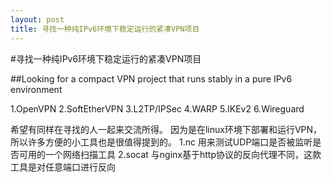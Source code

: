 ```yaml
---
layout: post
title: 寻找一种纯IPv6环境下稳定运行的紧凑VPN项目
---
```


#寻找一种纯IPv6环境下稳定运行的紧凑VPN项目

##Looking for a compact VPN project that runs stably in a pure IPv6 environment

1.OpenVPN
2.SoftEtherVPN
3.L2TP/IPSec
4.WARP
5.IKEv2
6.Wireguard

希望有同样在寻找的人一起来交流所得。
因为是在linux环境下部署和运行VPN，所以许多方便的小工具也是很值得提到的。
1.nc     用来测试UDP端口是否被监听是否可用的一个网络扫描工具
2.socat  与nginx基于http协议的反向代理不同，这款工具是对任意端口进行反向
